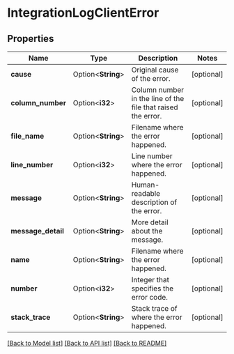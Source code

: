 # IntegrationLogClientError

## Properties

Name | Type | Description | Notes
------------ | ------------- | ------------- | -------------
**cause** | Option<**String**> | Original cause of the error. | [optional]
**column_number** | Option<**i32**> | Column number in the line of the file that raised the error. | [optional]
**file_name** | Option<**String**> | Filename where the error happened. | [optional]
**line_number** | Option<**i32**> | Line number where the error happened. | [optional]
**message** | Option<**String**> | Human-readable description of the error. | [optional]
**message_detail** | Option<**String**> | More detail about the message. | [optional]
**name** | Option<**String**> | Filename where the error happened. | [optional]
**number** | Option<**i32**> | Integer that specifies the error code. | [optional]
**stack_trace** | Option<**String**> | Stack trace of where the error happened. | [optional]

[[Back to Model list]](../README.md#documentation-for-models) [[Back to API list]](../README.md#documentation-for-api-endpoints) [[Back to README]](../README.md)



